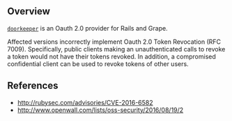 ## Overview
[`doorkeeper`](https://rubygems.org/gems/doorkeeper) is an Oauth 2.0 provider for Rails and Grape.

Affected versions incorrectly implement Oauth 2.0 Token Revocation (RFC 7009). Specifically, public clients making an unauthenticated calls to revoke a token would not have their tokens revoked. In addition, a compromised confidential client can be used to revoke tokens of other users.

## References
- http://rubysec.com/advisories/CVE-2016-6582
- http://www.openwall.com/lists/oss-security/2016/08/19/2
